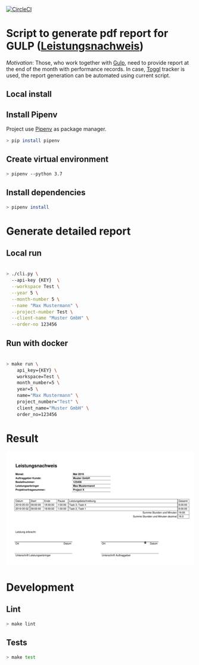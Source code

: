 [![CircleCI](https://circleci.com/gh/alexzelenuyk/toggl-report-to-gulp.svg?style=svg&circle-token=e12e1736696edaf7eeb104635d933822e1648cfc)](https://circleci.com/gh/alexzelenuyk/toggl-report-to-gulp)

# Script to generate pdf report for GULP ([Leistungsnachweis](https://www.gulp.de/gutschriftverfahren/Merkblatt-Leistungsnachweis.pdf))

_Motivation_: Those, who work together with [Gulp](https://www.gulp.de/), need to provide report at the end of the month with performance records.
In case, [Toggl](https://toggl.com/) tracker is used, the report generation can be automated using current script.

## Local install

## Install Pipenv

Project use [Pipenv](https://docs.pipenv.org/en/latest/) as package manager.

```bash
> pip install pipenv
```

## Create virtual environment

```bash
> pipenv --python 3.7
```

## Install dependencies

```bash
> pipenv install
```

# Generate detailed report

## Local run

```bash

> ./cli.py \
  --api-key {KEY}  \
  --workspace Test \
  --year 5 \
  --month-number 5 \
  --name "Max Mustermann" \
  --project-number Test \
  --client-name "Muster GmbH" \
  --order-no 123456

```

## Run with docker

```bash

> make run \
    api_key={KEY} \
    workspace=Test \
    month_number=5 \
    year=5 \
    name="Max Mustermann" \
    project_number="Test" \
    client_name="Muster GmbH" \
    order_no=123456

```

# Result

![report sample](https://github.com/alexzelenuyk/toggl-report-to-gulp/blob/master/doc/report_sample.png "Report sample")

# Development

## Lint

```bash
> make lint

```

## Tests

```bash
> make test

```
